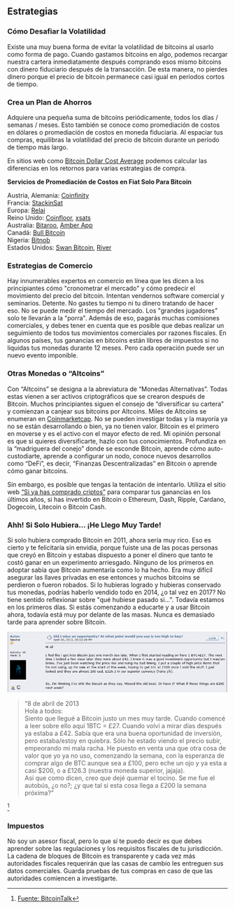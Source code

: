 ## Estrategias

### Cómo Desafiar la Volatilidad
Existe una muy buena forma de evitar la volatilidad de bitcoins al usarlo como forma de pago. Cuando gastamos bitcoins en algo, podemos recargar nuestra cartera inmediatamente después comprando esos mismo bitcoins con dinero fiduciario después de la transacción. De esta manera, no pierdes dinero porque el precio de bitcoin permanece casi igual en períodos cortos de tiempo.

### Crea un Plan de Ahorros
Adquiere una pequeña suma de bitcoins periódicamente, todos los días / semanas / meses. Esto también se conoce como promediación de costos en dólares o promediación de costos en moneda fiduciaria. Al espaciar tus compras, equilibras la volatilidad del precio de bitcoin durante un período de tiempo más largo.

En sitios web como [Bitcoin Dollar Cost Average](https://www.bitcoindollarcostaverage.com/) podemos calcular las diferencias en los retornos para varias estrategias de compra.

**Servicios de Promediación de Costos en Fiat Solo Para Bitcoin**

Austria, Alemania: [Coinfinity](https://coinfinity.co/sparplan/?ref=6716)  
Francia: [StackinSat](https://www.stackinsat.com/)  
Europa: [Relai](https://relai.ch/)  
Reino Unido: [Coinfloor](https://coinfloor.co.uk/hodl/), [xsats](https://xsats.com/)  
Australia: [Bitaroo](https://support.bitaroo.com.au/hc/en-au/articles/360042838874-Recurring-Buy-DCA-), [Amber App](https://amber.app/)  
Canadá: [Bull Bitcoin](https://bullbitcoin.com/)  
Nigeria: [Bitnob](https://bitnob.com/)  
Estados Unidos: [Swan Bitcoin](https://www.swanbitcoin.com/), [River](https://river.com/)  

### Estrategias de Comercio
Hay innumerables expertos en comercio en línea que les dicen a los principiantes cómo "cronometrar el mercado" y cómo predecir el movimiento del precio del bitcoin. Intentan vendernos software comercial y seminarios. Detente. No gastes tu tiempo ni tu dinero tratando de hacer eso. No se puede medir el tiempo del mercado. Los "grandes jugadores" solo te llevarán a la "porra". Además de eso, pagarás muchas comisiones comerciales, y debes tener en cuenta que es posible que debas realizar un seguimiento de todos tus movimientos comerciales por razones fiscales. En algunos países, tus ganancias en bitcoins están libres de impuestos si no liquidas tus monedas durante 12 meses. Pero cada operación puede ser un nuevo evento imponible.

### Otras Monedas o “Altcoins”
Con “Altcoins” se designa a la abreviatura de “Monedas Alternativas”. Todas estas vienen a ser activos criptográficos que se crearon después de Bitcoin. Muchos principiantes siguen el consejo de “diversificar su cartera” y comienzan a canjear sus bitcoins por Altcoins. Miles de Altcoins se enumeran en [Coinmarketcap](https://coinmarketcap.com/). No se pueden investigar todas y la mayoría ya no se están desarrollando o bien, ya no tienen valor. Bitcoin es el primero en moverse y es el activo con el mayor efecto de red. Mi opinión personal es que si quieres diversificarte, hazlo con tus conocimientos. Profundiza en la “madriguera del conejo” donde se esconde Bitcoin, aprende cómo auto-custodiarte, aprende a configurar un nodo, conoce nuevos desarrollos como “DeFi”, es decir, “Finanzas Descentralizadas” en Bitcoin o aprende cómo ganar bitcoins.

Sin embargo, es posible que tengas la tentación de intentarlo. Utiliza el sitio web [“Si ya has comprado criptos”](https://ifyouhadboughtcrypto.com/) para comparar tus ganancias en los últimos años, si has invertido en Bitcoin o Ethereum, Dash, Ripple, Cardano, Dogecoin, Litecoin o Bitcoin Cash.

### Ahh! Si Solo Hubiera… ¡He Llego Muy Tarde!
Si solo hubiera comprado Bitcoin en 2011, ahora sería muy rico. Eso es cierto y te felicitaría sin envidia, porque fuiste una de las pocas personas que creyó en Bitcoin y estabas dispuesto a poner el dinero que tanto te costó ganar en un experimento arriesgado. Ninguno de los primeros en adoptar sabía que Bitcoin aumentaría como lo ha hecho. Era muy difícil asegurar las llaves privadas en ese entonces y muchos bitcoins se perdieron o fueron robados. Si lo hubieras logrado y hubieras conservado tus monedas, podrías haberlo vendido todo en 2014, ¿o tal vez en 2017? No tiene sentido reflexionar sobre "qué hubiese pasado si…". Todavía estamos en los primeros días. Si estás comenzando a educarte y a usar Bitcoin ahora, todavía está muy por delante de las masas. Nunca es demasiado tarde para aprender sobre Bitcoin.

![Aquí hay alguien que pensaba que había llegado demasiado tarde en 2013](assets/_too-late.png)  
> “8 de abril de 2013  
Hola a todos:  
Siento que llegué a Bitcoin justo un mes muy tarde. Cuando comencé a leer sobre ello aquí 1BTC = £27. Cuando volví a mirar días después ya estaba a £42. Sabía que era una buena oportunidad de inversión, pero estaba/estoy en quiebra. Sólo he estado viendo el precio subir, empeorando mi mala racha. He puesto en venta una que otra cosa de valor que yo ya no uso, comenzando la semana, con la esperanza de comprar algo de BTC aunque sea a £100, pero eche un ojo y ya esta a casi $200, o a £126.3 (nuestra moneda superior, jajaja).  
Así que como dicen, creo que dejé quemar el tocino. Se me fue el autobús, ¿o no?; ¿y que tal si esta cosa llega a £200 la semana próxima?” 
 
[^73]

### Impuestos
No soy un asesor fiscal, pero lo que sí te puedo decir es que debes aprender sobre las regulaciones y los requisitos fiscales de tu jurisdicción. La cadena de bloques de Bitcoin es transparente y cada vez más autoridades fiscales requerirán que las casas de cambio les entreguen sus datos comerciales. Guarda pruebas de tus compras en caso de que las autoridades comiencen a investigarte.

[^73]: [Fuente: BitcoinTalk](https://bitcointalk.org/index.php?topic=170725.0)
